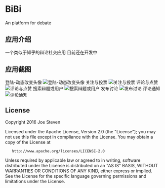 # BiBi
An platform for debate

## 应用介绍
一个类似于知乎的辩论社交应用
目前还在开发中
## 应用截图
登陆-动态改变头像
![登陆-动态改变头像](http://upload-images.jianshu.io/upload_images/1473110-ecbbfa59ecf475bb.gif?imageMogr2/auto-orient/strip)
关注与投票
![关注与投票](http://upload-images.jianshu.io/upload_images/1473110-852f61095619e551.gif?imageMogr2/auto-orient/strip)
评论与点赞
![评论与点赞](http://upload-images.jianshu.io/upload_images/1473110-1ea7acc2c56f8c83.gif?imageMogr2/auto-orient/strip)
搜索辩题或用户
![搜索辩题或用户](http://upload-images.jianshu.io/upload_images/1473110-4eaf493231d9c5f6.gif?imageMogr2/auto-orient/strip)
发布讨论
![发布讨论](http://upload-images.jianshu.io/upload_images/1473110-69c3c3fa4b296e86.gif?imageMogr2/auto-orient/strip)
评论通知
![评论通知](http://upload-images.jianshu.io/upload_images/1473110-bb4bc0a00a788f53.gif?imageMogr2/auto-orient/strip)
## License
 Copyright 2016 Joe Steven

   Licensed under the Apache License, Version 2.0 (the "License");
   you may not use this file except in compliance with the License.
   You may obtain a copy of the License at

       http://www.apache.org/licenses/LICENSE-2.0

   Unless required by applicable law or agreed to in writing, software
   distributed under the License is distributed on an "AS IS" BASIS,
   WITHOUT WARRANTIES OR CONDITIONS OF ANY KIND, either express or implied.
   See the License for the specific language governing permissions and
   limitations under the License.